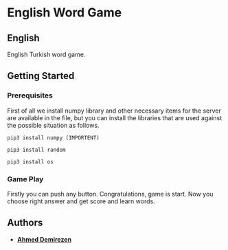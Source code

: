 # English Word Game

## English

English Turkish word game.

## Getting Started

### Prerequisites

First of all we install numpy library and other necessary items for the server are available in the file, but you can install the libraries that are used against the possible situation as follows.

```
pip3 install numpy (IMPORTENT)

pip3 install random

pip3 install os
```
### Game Play
Firstly you can push any button. Congratulations, game is start. Now you choose right answer and get score and learn words.
## Authors

* **[Ahmed Demirezen](https://github.com/ahmeddemirezen)**
